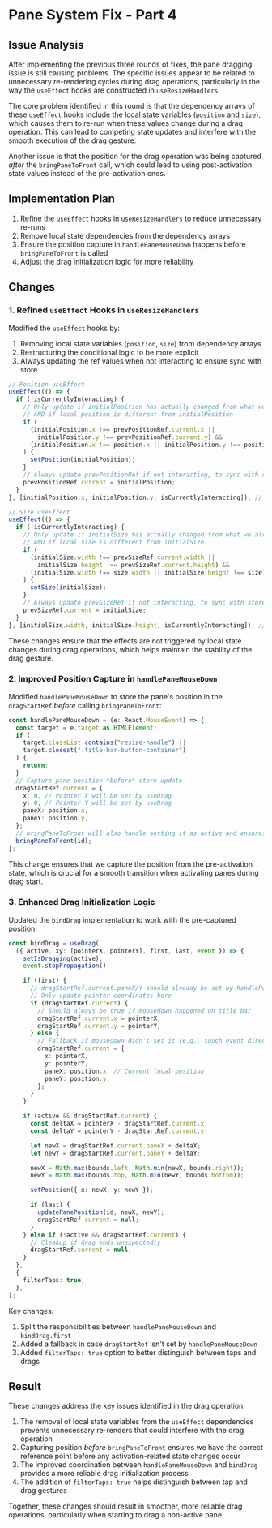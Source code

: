 # Pane System Fix - Part 4

## Issue Analysis

After implementing the previous three rounds of fixes, the pane dragging issue is still causing problems. The specific issues appear to be related to unnecessary re-rendering cycles during drag operations, particularly in the way the `useEffect` hooks are constructed in `useResizeHandlers`.

The core problem identified in this round is that the dependency arrays of these `useEffect` hooks include the local state variables (`position` and `size`), which causes them to re-run when these values change during a drag operation. This can lead to competing state updates and interfere with the smooth execution of the drag gesture.

Another issue is that the position for the drag operation was being captured _after_ the `bringPaneToFront` call, which could lead to using post-activation state values instead of the pre-activation ones.

## Implementation Plan

1. Refine the `useEffect` hooks in `useResizeHandlers` to reduce unnecessary re-runs
2. Remove local state dependencies from the dependency arrays
3. Ensure the position capture in `handlePaneMouseDown` happens before `bringPaneToFront` is called
4. Adjust the drag initialization logic for more reliability

## Changes

### 1. Refined `useEffect` Hooks in `useResizeHandlers`

Modified the `useEffect` hooks by:

1. Removing local state variables (`position`, `size`) from dependency arrays
2. Restructuring the conditional logic to be more explicit
3. Always updating the ref values when not interacting to ensure sync with store

```typescript
// Position useEffect
useEffect(() => {
  if (!isCurrentlyInteracting) {
    // Only update if initialPosition has actually changed from what we already know
    // AND if local position is different from initialPosition
    if (
      (initialPosition.x !== prevPositionRef.current.x ||
        initialPosition.y !== prevPositionRef.current.y) &&
      (initialPosition.x !== position.x || initialPosition.y !== position.y)
    ) {
      setPosition(initialPosition);
    }
    // Always update prevPositionRef if not interacting, to sync with store if it changed
    prevPositionRef.current = initialPosition;
  }
}, [initialPosition.x, initialPosition.y, isCurrentlyInteracting]); // Removed position.x, position.y

// Size useEffect
useEffect(() => {
  if (!isCurrentlyInteracting) {
    // Only update if initialSize has actually changed from what we already know
    // AND if local size is different from initialSize
    if (
      (initialSize.width !== prevSizeRef.current.width ||
        initialSize.height !== prevSizeRef.current.height) &&
      (initialSize.width !== size.width || initialSize.height !== size.height)
    ) {
      setSize(initialSize);
    }
    // Always update prevSizeRef if not interacting, to sync with store if it changed
    prevSizeRef.current = initialSize;
  }
}, [initialSize.width, initialSize.height, isCurrentlyInteracting]); // Removed size.width, size.height
```

These changes ensure that the effects are not triggered by local state changes during drag operations, which helps maintain the stability of the drag gesture.

### 2. Improved Position Capture in `handlePaneMouseDown`

Modified `handlePaneMouseDown` to store the pane's position in the `dragStartRef` _before_ calling `bringPaneToFront`:

```typescript
const handlePaneMouseDown = (e: React.MouseEvent) => {
  const target = e.target as HTMLElement;
  if (
    target.classList.contains("resize-handle") ||
    target.closest(".title-bar-button-container")
  ) {
    return;
  }
  // Capture pane position *before* store update
  dragStartRef.current = {
    x: 0, // Pointer X will be set by useDrag
    y: 0, // Pointer Y will be set by useDrag
    paneX: position.x,
    paneY: position.y,
  };
  // bringPaneToFront will also handle setting it as active and ensures correct z-index.
  bringPaneToFront(id);
};
```

This change ensures that we capture the position from the pre-activation state, which is crucial for a smooth transition when activating panes during drag start.

### 3. Enhanced Drag Initialization Logic

Updated the `bindDrag` implementation to work with the pre-captured position:

```typescript
const bindDrag = useDrag(
  ({ active, xy: [pointerX, pointerY], first, last, event }) => {
    setIsDragging(active);
    event.stopPropagation();

    if (first) {
      // dragStartRef.current.paneX/Y should already be set by handlePaneMouseDown
      // Only update pointer coordinates here
      if (dragStartRef.current) {
        // Should always be true if mousedown happened on title bar
        dragStartRef.current.x = pointerX;
        dragStartRef.current.y = pointerY;
      } else {
        // Fallback if mousedown didn't set it (e.g., touch event directly triggering useDrag)
        dragStartRef.current = {
          x: pointerX,
          y: pointerY,
          paneX: position.x, // Current local position
          paneY: position.y,
        };
      }
    }

    if (active && dragStartRef.current) {
      const deltaX = pointerX - dragStartRef.current.x;
      const deltaY = pointerY - dragStartRef.current.y;

      let newX = dragStartRef.current.paneX + deltaX;
      let newY = dragStartRef.current.paneY + deltaY;

      newX = Math.max(bounds.left, Math.min(newX, bounds.right));
      newY = Math.max(bounds.top, Math.min(newY, bounds.bottom));

      setPosition({ x: newX, y: newY });

      if (last) {
        updatePanePosition(id, newX, newY);
        dragStartRef.current = null;
      }
    } else if (!active && dragStartRef.current) {
      // Cleanup if drag ends unexpectedly
      dragStartRef.current = null;
    }
  },
  {
    filterTaps: true,
  },
);
```

Key changes:

1. Split the responsibilities between `handlePaneMouseDown` and `bindDrag.first`
2. Added a fallback in case `dragStartRef` isn't set by `handlePaneMouseDown`
3. Added `filterTaps: true` option to better distinguish between taps and drags

## Result

These changes address the key issues identified in the drag operation:

1. The removal of local state variables from the `useEffect` dependencies prevents unnecessary re-renders that could interfere with the drag operation
2. Capturing position _before_ `bringPaneToFront` ensures we have the correct reference point before any activation-related state changes occur
3. The improved coordination between `handlePaneMouseDown` and `bindDrag` provides a more reliable drag initialization process
4. The addition of `filterTaps: true` helps distinguish between tap and drag gestures

Together, these changes should result in smoother, more reliable drag operations, particularly when starting to drag a non-active pane.
